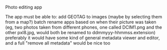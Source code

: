 Photo editing app

The app must be able to:
  add GEOTAG to images (maybe by selecting them from a map?)
  batch rename apps based on when their picture was taken (eg, two photos taken from different phones, one called DCIM1.png and the other pxl8.jpg, would both be renamed to ddmmyyy-hhmmss.extension)
  preferably it would have some kind of general metadata viewer and editor, and a full "remove all metadata" would be nice too

